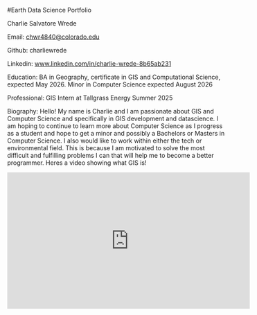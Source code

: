 #Earth Data Science Portfolio

Charlie Salvatore Wrede

Email: chwr4840@colorado.edu

Github: charliewrede

Linkedin: www.linkedin.com/in/charlie-wrede-8b65ab231 

Education: BA in Geography, certificate in GIS and Computational Science, expected May 2026. Minor in Computer Science expected August 2026

Professional: GIS Intern at Tallgrass Energy Summer 2025

Biography: Hello! My name is Charlie and I am passionate about GIS and Computer Science and specifically in GIS development and datascience. I am hoping to continue to learn more about Computer Science as I progress as a student and hope to get a minor and possibly a Bachelors or Masters in Computer Science. I also would like to work within either the tech or environmental field. This is because I am motivated to solve the most difficult and fulfilling problems I can that will help me to become a better programmer.
Heres a video showing what GIS is!
<iframe width="560" height="315" src="https://www.youtube.com/embed/WpoSofhf9Y0?si=hNxrVdQmYIu0o4Al" title="YouTube video player" frameborder="0" allow="accelerometer; autoplay; clipboard-write; encrypted-media; gyroscope; picture-in-picture; web-share" referrerpolicy="strict-origin-when-cross-origin" allowfullscreen></iframe>
